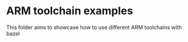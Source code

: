 # ARM toolchain examples

This folder aims to showcase how to use different ARM toolchains with bazel
